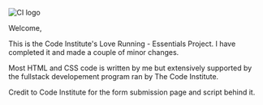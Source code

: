 ![CI logo](https://codeinstitute.s3.amazonaws.com/fullstack/ci_logo_small.png)

Welcome,

This is the Code Institute's Love Running - Essentials Project.  I have completed it and made a couple of minor changes.

Most HTML and CSS code is written by me but extensively supported by the fullstack developement program ran by The Code Institute.

Credit to Code Institute for the form submission page and script behind it.